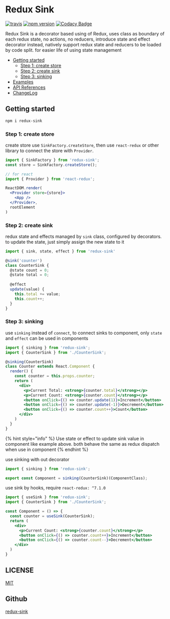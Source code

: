 # Redux Sink

[![travis](https://travis-ci.org/JiarongGu/redux-sink.svg?branch=master)](https://travis-ci.org/JiarongGu/redux-sink) [![npm version](https://badge.fury.io/js/redux-sink.svg)](https://www.npmjs.com/package/redux-sink) [![Codacy Badge](https://api.codacy.com/project/badge/Grade/ee58187b2e794033aeb4296f128fd3ee)](https://app.codacy.com/app/JiarongGu/redux-sink?utm_source=github.com&utm_medium=referral&utm_content=JiarongGu/redux-sink&utm_campaign=Badge_Grade_Dashboard)

Redux Sink is a decorator based using of Redux, uses class as boundary of each redux state, no actions, no reducers, introduce state and effect decorator instead, natively support redux state and reducers to be loaded by code split. for easier life of using state management

* [Getting started](./#getting-started)
  * [Step 1: create store](./#step-1-create-store)
  * [Step 2: create sink](./#step-2-create-sink)
  * [Step 3: sinking](./#step-3-sinking)
* [Examples](examples/)
* [API References](api-refernces/)
* [ChangeLog](changelog.md)

## Getting started

```bash
npm i redux-sink
```

### Step 1: create store

create store use `SinkFactory.createStore`, then use `react-redux` or other library to connect the store with `Provider`.

```jsx
import { SinkFactory } from 'redux-sink';
const store = SinkFactory.createStore();

// for react
import { Provider } from 'react-redux';

ReactDOM.render(
  <Provider store={store}>
    <App />
  </Provider>,
  rootElement
)
```

### Step 2: create sink

redux state and effects managed by `sink` class, configured by decorators. to update the state, just simply assign the new state to it

```javascript
import { sink, state, effect } from 'redux-sink'

@sink('counter')
class CounterSink {
  @state count = 0;
  @state total = 0;
  
  @effect
  update(value) {
    this.total += value;
    this.count++;
  }
}
```

### Step 3: sinking

use `sinking` instead of `connect`, to connect sinks to component, only `state` and `effect` can be used in components

```jsx
import { sinking } from 'redux-sink';
import { CounterSink } from './CounterSink';

@sinking(CounterSink)
class Counter extends React.Component {
  render() {
    const counter = this.props.counter;
    return (
      <div>
        <p>Current Total: <strong>{counter.total}</strong></p>
        <p>Current Count: <strong>{counter.count}</strong></p>
        <button onClick={() => counter.update(1)}>Increment</button>
        <button onClick={() => counter.update(-1)}>Decrement</button>
        <button onClick={() => counter.count++}>Count</button>
      </div>
    )
  }
}
```

{% hint style="info" %}
Use state or effect to update sink value in component like example above. both behave the same as redux dispatch when use in component
{% endhint %}

use sinking with out decorator

```jsx
import { sinking } from 'redux-sink';

export const Component = sinking(CounterSink)(ComponentClass);
```

use sink by hooks, require `react-redux: ^7.1.0`

```jsx
import { useSink } from 'redux-sink';
import { CounterSink } from './CounterSink';

const Component = () => {
  const counter = useSink(CounterSink);
  return (
    <div>
      <p>Current Count: <strong>{counter.count}</strong></p>
      <button onClick={() => counter.count++}>Increment</button>
      <button onClick={() => counter.count--}>Decrement</button>
    </div>
  )
}
```

## LICENSE

[MIT](https://github.com/JiarongGu/redux-sink/blob/master/LICENSE)


## Github

[redux-sink](https://github.com/JiarongGu/redux-sink)